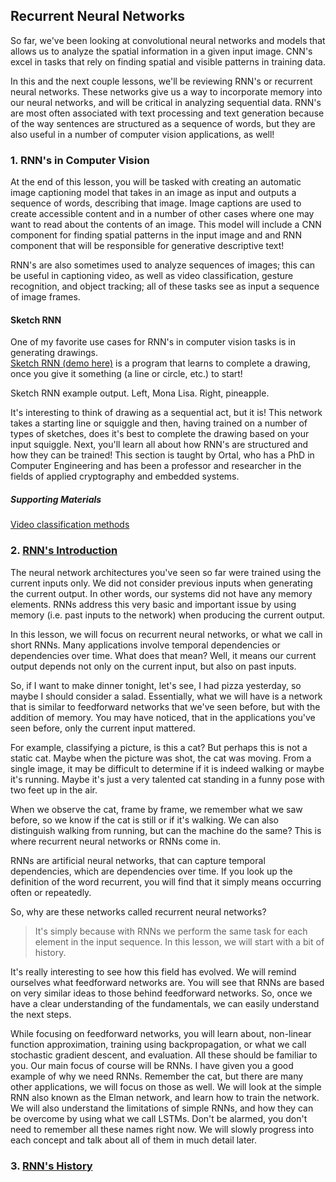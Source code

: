 ## Recurrent Neural Networks
So far, we've been looking at convolutional neural networks and models that allows us to analyze the spatial information in a given input image. CNN's excel in tasks that rely on finding spatial and visible patterns in training data.

In this and the next couple lessons, we'll be reviewing RNN's or recurrent neural networks. These networks give us a way to incorporate memory into our neural networks, and will be critical in analyzing sequential data. RNN's are most often associated with text processing and text generation because of the way sentences are structured as a sequence of words, but they are also useful in a number of computer vision applications, as well!

### 1. RNN's in Computer Vision
At the end of this lesson, you will be tasked with creating an automatic image captioning model that takes in an image as input and outputs a sequence of words, describing that image. Image captions are used to create accessible content and in a number of other cases where one may want to read about the contents of an image. This model will include a CNN component for finding spatial patterns in the input image and and RNN component that will be responsible for generative descriptive text!

RNN's are also sometimes used to analyze sequences of images; this can be useful in captioning video, as well as video classification, gesture recognition, and object tracking; all of these tasks see as input a sequence of image frames.

#### Sketch RNN
One of my favorite use cases for RNN's in computer vision tasks is in generating drawings.</br>
[Sketch RNN (demo here)](https://magenta.tensorflow.org/assets/sketch_rnn_demo/index.html) is a program that learns to complete a drawing, once you give it something (a line or circle, etc.) to start!

Sketch RNN example output. Left, Mona Lisa. Right, pineapple.

It's interesting to think of drawing as a sequential act, but it is! This network takes a starting line or squiggle and then, having trained on a number of types of sketches, does it's best to complete the drawing based on your input squiggle.
Next, you'll learn all about how RNN's are structured and how they can be trained! This section is taught by Ortal, who has a PhD in Computer Engineering and has been a professor and researcher in the fields of applied cryptography and embedded systems.

##### Supporting Materials
[Video classification methods](https://video.udacity-data.com/topher/2018/May/5af0e03b_video-classification/video-classification.pdf)

### 2. [RNN's Introduction](https://youtu.be/AIQEqg6F38A)

The neural network architectures you've seen so far were trained using the current inputs only. We did not consider previous inputs when generating the current output. In other words, our systems did not have any memory elements. RNNs address this very basic and important issue by using memory (i.e. past inputs to the network) when producing the current output.

In this lesson, we will focus on recurrent neural networks, or what we call in short RNNs. Many applications involve temporal dependencies or dependencies over time. What does that mean? Well, it means our current output depends not only on the current input, but also on past inputs. 

So, if I want to make dinner tonight, let's see, I had pizza yesterday, so maybe I should consider a salad. Essentially, what we will have is a network that is similar to feedforward networks that we've seen before, but with the addition of memory. You may have noticed, that in the applications you've seen before, only the current input mattered. 

For example, classifying a picture, is this a cat? But perhaps this is not a static cat. Maybe when the picture was shot, the cat was moving. From a single image, it may be difficult to determine if it is indeed walking or maybe it's running. Maybe it's just a very talented cat standing in a funny pose with two feet up in the air.

When we observe the cat, frame by frame, we remember what we saw before, so we know if the cat is still or if it's walking. We can also distinguish walking from running, but can the machine do the same? This is where recurrent neural networks or RNNs come in. 

RNNs are artificial neural networks, that can capture temporal dependencies, which are dependencies over time. If you look up the definition of the word recurrent, you will find that it simply means occurring often or repeatedly. 

So, why are these networks called recurrent neural networks? 
> It's simply because with RNNs we perform the same task for each element in the input sequence. In this lesson, we will start with a bit of history. 

It's really interesting to see how this field has evolved. We will remind ourselves what feedforward networks are. You will see that RNNs are based on very similar ideas to those behind feedforward networks. So, once we have a clear understanding of the fundamentals, we can easily understand the next steps.

While focusing on feedforward networks, you will learn about, non-linear function approximation, training using backpropagation, or what we call stochastic gradient descent, and evaluation. All these should be familiar to you. Our main focus of course will be RNNs. I have given you a good example of why we need RNNs. Remember the cat, but there are many other applications, we will focus on those as well. We will look at the simple RNN also known as the Elman network, and learn how to train the network. We will also understand the limitations of simple RNNs, and how they can be overcome by using what we call LSTMs. Don't be alarmed, you don't need to remember all these names right now. We will slowly progress into each concept and talk about all of them in much detail later.

### 3. [RNN's History](https://www.youtube.com/embed/HbxAnYUfRnc)

